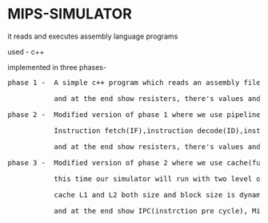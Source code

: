# MIPS-SIMULATOR
it reads and executes assembly language programs

used - c++

implemented in three phases-

<pre>
phase 1 -  A simple c++ program which reads an assembly file and execute instruction one-by-one<br />
           and at the end show resisters, there's values and data memory.
           
phase 2 -  Modified version of phase 1 where we use pipeline processing in five steps<br />
           Instruction fetch(IF),instruction decode(ID),instruction execute(EX),Memory access(M),Write back(WB)<br />
           and at the end show resisters, there's values and data memory.
           
phase 3 -  Modified version of phase 2 where we use cache(fully associative)<br />
           this time our simulator will run with two level of cache, L1 and L2<br />
           cache L1 and L2 both size and block size is dynamic which we will set through input file.<br />
           and at the end show IPC(instrction pre cycle), Miss rate, Number of stalls, and Memory of cache L1 and L2.
<pre>
